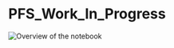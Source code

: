 # PFS_Work_In_Progress

![Overview of the notebook](https://www.dropbox.com/s/6jhog364fsgtnyz/Screenshot%202018-05-29%2014.00.23.png/raw=1)
